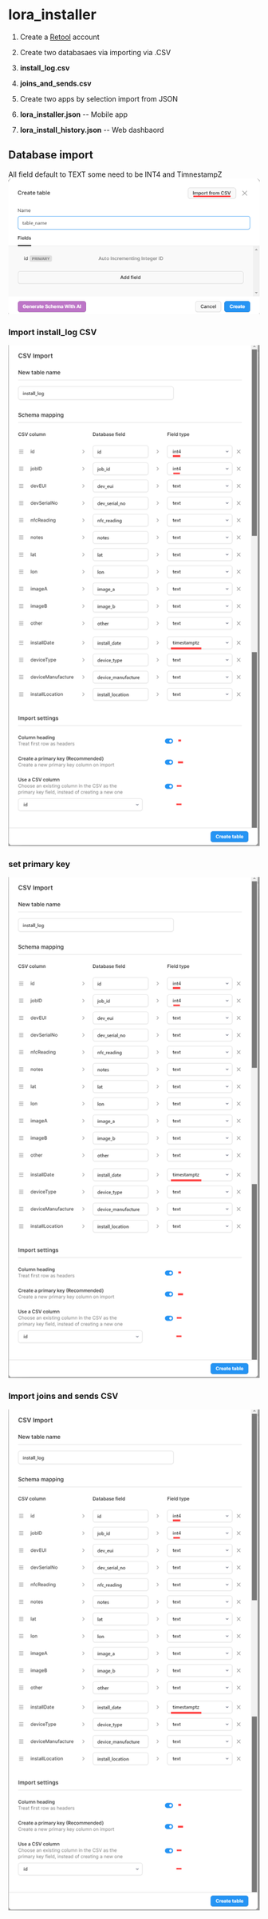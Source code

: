 # lora_installer
1. Create a [Retool](https://retool.com/) account 

2. Create two databasaes via importing via .CSV 
3.  **install_log.csv**
4.  **joins_and_sends.csv**

5. Create two apps by selection import from JSON 
6.  **lora_installer.json**          -- Mobile app
7.  **lora_install_history.json**    -- Web dashbaord

## Database import
All field default to TEXT some need to be INT4 and TimnestampZ
![alt text](https://github.com/industrialinternet/lora_installer/blob/main/import_db_1.png "import")

### Import install_log CSV 

![alt text](https://github.com/industrialinternet/lora_installer/blob/main/install_log_import.png "import install log csv")

### set primary key

![alt text](https://github.com/industrialinternet/lora_installer/blob/main/install_log_import.png "import install log csv")


### Import joins and sends CSV

![alt text](https://github.com/industrialinternet/lora_installer/blob/main/install_log_import.png "import install log csv")




